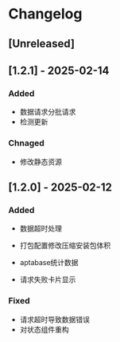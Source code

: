 
# Changelog

## [Unreleased]
## [1.2.1] - 2025-02-14

### Added
- 数据请求分批请求
- 检测更新

### Chnaged
- 修改静态资源

## [1.2.0] - 2025-02-12

### Added

- 数据超时处理

- 打包配置修改压缩安装包体积

- aptabase统计数据

- 请求失败卡片显示

### Fixed

- 请求超时导致数据错误
- 对状态组件重构